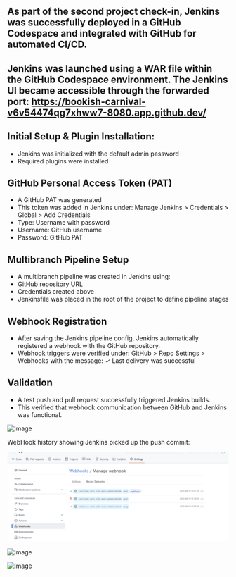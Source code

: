 ## As part of the second project check-in, Jenkins was successfully deployed in a GitHub Codespace and integrated with GitHub for automated CI/CD.

## Jenkins was launched using a WAR file within the GitHub Codespace environment. The Jenkins UI became accessible through the forwarded port: https://bookish-carnival-v6v54474qg7xhww7-8080.app.github.dev/

## Initial Setup & Plugin Installation: 
- Jenkins was initialized with the default admin password
- Required plugins were installed

## GitHub Personal Access Token (PAT)
- A GitHub PAT was generated 
- This token was added in Jenkins under: Manage Jenkins > Credentials > Global > Add Credentials
- Type: Username with password
- Username: GitHub username
- Password: GitHub PAT

## Multibranch Pipeline Setup
- A multibranch pipeline was created in Jenkins using:
- GitHub repository URL 
- Credentials created above
- Jenkinsfile was placed in the root of the project to define pipeline stages

## Webhook Registration
- After saving the Jenkins pipeline config, Jenkins automatically registered a webhook with the GitHub repository.
- Webhook triggers were verified under: GitHub > Repo Settings > Webhooks with the message: ✓ Last delivery was successful

## Validation
- A test push and pull request successfully triggered Jenkins builds.
- This verified that webhook communication between GitHub and Jenkins was functional.


![image](https://github.com/user-attachments/assets/3b06020a-2863-4c39-b2b6-a8018424d7ab)


WebHook history showing Jenkins picked up the push commit:

![](./Screenshots/jj-jenkins-webhook.png)

![image](https://github.com/user-attachments/assets/adc0aa91-0403-4aef-a560-f0ecc807fff0)

![image](https://github.com/user-attachments/assets/3a972280-7c45-47da-8fab-18d39684934b)

